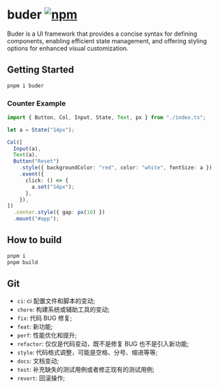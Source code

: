 # buder [![npm](https://img.shields.io/npm/v/buder.svg)](https://www.npmjs.com/package/buder)

Buder is a UI framework that provides a concise syntax for defining components, enabling efficient state management, and offering styling options for enhanced visual customization.

## Getting Started

```bash
pnpm i buder
```

### Counter Example

```typescript
import { Button, Col, Input, State, Text, px } from "./index.ts";

let a = State("14px");

Col([
  Input(a),
  Text(a),
  Button("Reset")
    .style({ backgroundColor: "red", color: "white", fontSize: a })
    .event({
      click: () => {
        a.set("14px");
      },
    }),
])
  .center.style({ gap: px(10) })
  .mount("#app");

```

## How to build

```bash
pnpm i
pnpm build
```

## Git

- `ci`: ci 配置文件和脚本的变动;
- `chore`: 构建系统或辅助工具的变动;
- `fix`: 代码 BUG 修复;
- `feat`: 新功能;
- `perf`: 性能优化和提升;
- `refactor`: 仅仅是代码变动，既不是修复 BUG 也不是引入新功能;
- `style`: 代码格式调整，可能是空格、分号、缩进等等;
- `docs`: 文档变动;
- `test`: 补充缺失的测试用例或者修正现有的测试用例;
- `revert`: 回滚操作;
